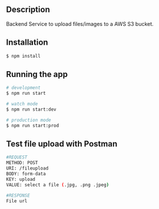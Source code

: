 

## Description

Backend Service to upload files/images to a AWS S3 bucket.  

## Installation

```bash
$ npm install
```

## Running the app

```bash
# development
$ npm run start

# watch mode
$ npm run start:dev

# production mode
$ npm run start:prod
```
## Test file upload with Postman

```bash
#REQUEST 
METHOD: POST
URI: /fileupload
BODY: form-data
KEY: upload
VALUE: select a file (.jpg, .png .jpeg)

#RESPONSE
File url
```


